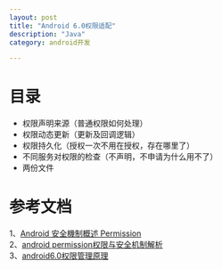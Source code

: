 ```yaml
---
layout: post
title: "Android 6.0权限适配"
description: "Java"
category: android开发

---
```

# 目录

* 权限声明来源（普通权限如何处理）
* 权限动态更新（更新及回调逻辑）
* 权限持久化（授权一次不用在授权，存在哪里了）
* 不同服务对权限的检查（不声明，不申请为什么用不了）
* 两份文件

  
# 参考文档

1、[Android 安全機制概述 Permission](http://fanli7.net/a/JAVAbiancheng/ANT/20121203/265086.html)       
2、[android permission权限与安全机制解析](http://www.mobile-open.com/2015/89851.html)      
3、[android6.0权限管理原理](http://m.blog.csdn.net/article/details?id=52187392)